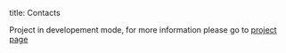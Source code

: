 title: Contacts

Project in developement mode, for more information please go to [project page](https://github.com/xen/bakery)
